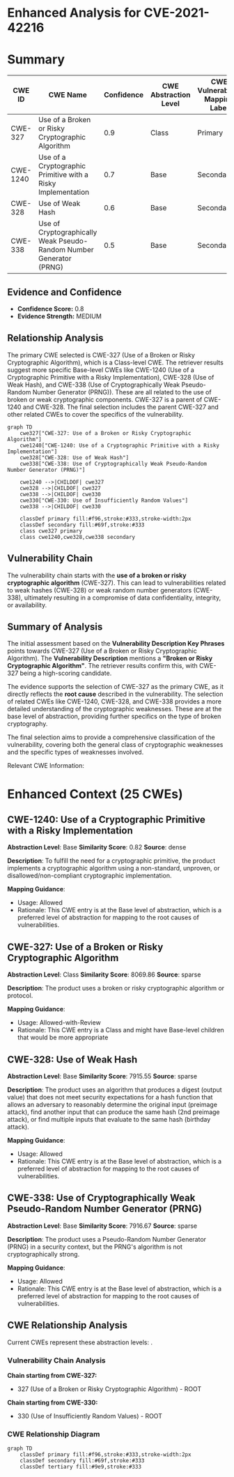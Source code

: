 # Enhanced Analysis for CVE-2021-42216

# Summary
| CWE ID | CWE Name | Confidence | CWE Abstraction Level | CWE Vulnerability Mapping Label | CWE-Vulnerability Mapping Notes |
|---|---|---|---|---|---|
| CWE-327 | Use of a Broken or Risky Cryptographic Algorithm | 0.9 | Class | Primary | Allowed-with-Review |
| CWE-1240 | Use of a Cryptographic Primitive with a Risky Implementation | 0.7 | Base | Secondary | Allowed |
| CWE-328 | Use of Weak Hash | 0.6 | Base | Secondary | Allowed |
| CWE-338 | Use of Cryptographically Weak Pseudo-Random Number Generator (PRNG) | 0.5 | Base | Secondary | Allowed |

## Evidence and Confidence

*   **Confidence Score:** 0.8
*   **Evidence Strength:** MEDIUM

## Relationship Analysis
The primary CWE selected is CWE-327 (Use of a Broken or Risky Cryptographic Algorithm), which is a Class-level CWE. The retriever results suggest more specific Base-level CWEs like CWE-1240 (Use of a Cryptographic Primitive with a Risky Implementation), CWE-328 (Use of Weak Hash), and CWE-338 (Use of Cryptographically Weak Pseudo-Random Number Generator (PRNG)). These are all related to the use of broken or weak cryptographic components. CWE-327 is a parent of CWE-1240 and CWE-328. The final selection includes the parent CWE-327 and other related CWEs to cover the specifics of the vulnerability.

```mermaid
graph TD
    cwe327["CWE-327: Use of a Broken or Risky Cryptographic Algorithm"]
    cwe1240["CWE-1240: Use of a Cryptographic Primitive with a Risky Implementation"]
    cwe328["CWE-328: Use of Weak Hash"]
    cwe338["CWE-338: Use of Cryptographically Weak Pseudo-Random Number Generator (PRNG)"]

    cwe1240 -->|CHILDOF| cwe327
    cwe328 -->|CHILDOF| cwe327
    cwe338 -->|CHILDOF| cwe330
    cwe330["CWE-330: Use of Insufficiently Random Values"]
    cwe338 -->|CHILDOF| cwe330

    classDef primary fill:#f96,stroke:#333,stroke-width:2px
    classDef secondary fill:#69f,stroke:#333
    class cwe327 primary
    class cwe1240,cwe328,cwe338 secondary
```

## Vulnerability Chain
The vulnerability chain starts with the **use of a broken or risky cryptographic algorithm** (CWE-327). This can lead to vulnerabilities related to weak hashes (CWE-328) or weak random number generators (CWE-338), ultimately resulting in a compromise of data confidentiality, integrity, or availability.

## Summary of Analysis
The initial assessment based on the **Vulnerability Description Key Phrases** points towards CWE-327 (Use of a Broken or Risky Cryptographic Algorithm). The **Vulnerability Description** mentions a **"Broken or Risky Cryptographic Algorithm"**. The retriever results confirm this, with CWE-327 being a high-scoring candidate.

The evidence supports the selection of CWE-327 as the primary CWE, as it directly reflects the **root cause** described in the vulnerability. The selection of related CWEs like CWE-1240, CWE-328, and CWE-338 provides a more detailed understanding of the cryptographic weaknesses. These are at the base level of abstraction, providing further specifics on the type of broken cryptography.

The final selection aims to provide a comprehensive classification of the vulnerability, covering both the general class of cryptographic weaknesses and the specific types of weaknesses involved.

Relevant CWE Information:

# Enhanced Context (25 CWEs)

## CWE-1240: Use of a Cryptographic Primitive with a Risky Implementation
**Abstraction Level**: Base
**Similarity Score**: 0.82
**Source**: dense

**Description**:
To fulfill the need for a cryptographic primitive, the product implements a cryptographic algorithm using a non-standard, unproven, or disallowed/non-compliant cryptographic implementation.

**Mapping Guidance**:
- Usage: Allowed
- Rationale: This CWE entry is at the Base level of abstraction, which is a preferred level of abstraction for mapping to the root causes of vulnerabilities.

## CWE-327: Use of a Broken or Risky Cryptographic Algorithm
**Abstraction Level**: Class
**Similarity Score**: 8069.86
**Source**: sparse

**Description**:
The product uses a broken or risky cryptographic algorithm or protocol.

**Mapping Guidance**:
- Usage: Allowed-with-Review
- Rationale: This CWE entry is a Class and might have Base-level children that would be more appropriate

## CWE-328: Use of Weak Hash
**Abstraction Level**: Base
**Similarity Score**: 7915.55
**Source**: sparse

**Description**:
The product uses an algorithm that produces a digest (output value) that does not meet security expectations for a hash function that allows an adversary to reasonably determine the original input (preimage attack), find another input that can produce the same hash (2nd preimage attack), or find multiple inputs that evaluate to the same hash (birthday attack).

**Mapping Guidance**:
- Usage: Allowed
- Rationale: This CWE entry is at the Base level of abstraction, which is a preferred level of abstraction for mapping to the root causes of vulnerabilities.

## CWE-338: Use of Cryptographically Weak Pseudo-Random Number Generator (PRNG)
**Abstraction Level**: Base
**Similarity Score**: 7916.67
**Source**: sparse

**Description**:
The product uses a Pseudo-Random Number Generator (PRNG) in a security context, but the PRNG's algorithm is not cryptographically strong.

**Mapping Guidance**:
- Usage: Allowed
- Rationale: This CWE entry is at the Base level of abstraction, which is a preferred level of abstraction for mapping to the root causes of vulnerabilities.


## CWE Relationship Analysis

Current CWEs represent these abstraction levels: .


### Vulnerability Chain Analysis

**Chain starting from CWE-327:**
- 327 (Use of a Broken or Risky Cryptographic Algorithm) - ROOT


**Chain starting from CWE-330:**
- 330 (Use of Insufficiently Random Values) - ROOT



### CWE Relationship Diagram

```mermaid
graph TD
    classDef primary fill:#f96,stroke:#333,stroke-width:2px
    classDef secondary fill:#69f,stroke:#333
    classDef tertiary fill:#9e9,stroke:#333
```